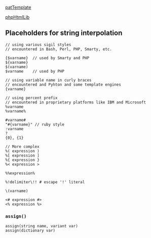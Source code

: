 [patTemplate](http://trac.php-tools.net/patTemplate)

[phpHtmlLib](http://phphtmllib.newsblob.com/)

## Placeholders for string interpolation ##

```
// using various sigil styles
// encountered in Bash, Perl, PHP, Smarty, etc.

{$varname}  // used by Smarty and PHP
${varname}
$(varname)
$varname    // used by PHP

// using variable name in curly braces
// encountered and Pyhton and some template engines
{varname}

// using percent prefix
// encountered in proprietary platforms like IBM and Microsoft
%varname
%varname%

#varname#
"#{varname}" // ruby style
:varname
?
{0}, {1}

// More complex
%( expression )
%[ expression ] 
%{ expression } 
%< expression >

%%expression%

%!delimiter\!! # escape '!' literal

\(varname)

<# expression #>
<% expression %>

```


### `assign()` ###

```
assign(string name, variant var)
assign(dictionary var)
```